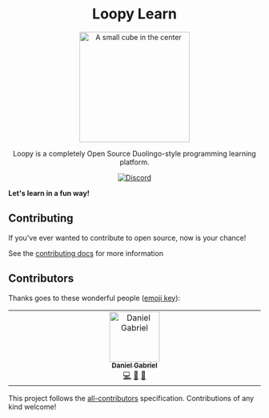 <div align="center">
<h1>Loopy Learn</h1>

<img
height="220"
width="220"
alt="A small cube in the center"
src="./.github/loopy.svg"
/>

<p>Loopy is a completely Open Source Duolingo-style programming learning platform.</p>

</div>


<div align="center">

[![Discord](https://img.shields.io/discord/1076354961270652948?color=7389D8&label&logo=discord&logoColor=ffffff)](https://discord.gg/GdYDEbw7Vv)

</div>

**Let's learn in a fun way!**

## Contributing

If you've ever wanted to contribute to open source, now is your chance!

See the [contributing docs](./CONTRIBUTING.md) for more information

## Contributors

Thanks goes to these wonderful people
([emoji key](https://allcontributors.org/docs/en/emoji-key)):

<!-- ALL-CONTRIBUTORS-LIST:START - Do not remove or modify this section -->
<!-- prettier-ignore-start -->
<!-- markdownlint-disable -->
<table>
  <tbody>
    <tr>
      <td align="center" valign="top" width="14.28%"><a href="https://codevize.dev"><img src="https://avatars.githubusercontent.com/u/56942108?v=4?s=100" width="100px;" alt="Daniel Gabriel"/><br /><sub><b>Daniel Gabriel</b></sub></a><br /><a href="https://github.com/Loopy-Learn/loopy-web/commits?author=revogabe" title="Code">💻</a> <a href="#maintenance-revogabe" title="Maintenance">🚧</a> <a href="https://github.com/Loopy-Learn/loopy-web/commits?author=revogabe" title="Documentation">📖</a></td>
    </tr>
  </tbody>
</table>

<!-- markdownlint-restore -->
<!-- prettier-ignore-end -->

<!-- ALL-CONTRIBUTORS-LIST:END -->

This project follows the
[all-contributors](https://github.com/all-contributors/all-contributors)
specification. Contributions of any kind welcome!
